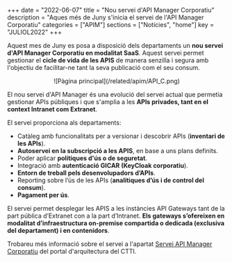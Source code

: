 +++
date        = "2022-06-07"
title       = "Nou servei d'API Manager Corporatiu"
description = "Aques més de Juny s'inicia el servei de l'API Manager Corporatiu"
categories  = ["APIM"]
sections    = ["Notícies", "home"]
key         = "JULIOL2022"
+++

Aquest mes de Juny es posa a disposició dels departaments un **nou servei d'API Manager Corporatiu en modalitat SaaS**. Aquest servei permet gestionar el **cicle de vida de les APIS** de manera senzilla i segura amb l'objectiu de facilitar-ne tant la seva publicació com el seu consum.

<CENTER>![Pàgina principal](/related/apim/API_C.png)</center>

El nou servei d'API Manager és una evolució del servei actual que permetia gestionar APIs públiques i que s'amplia a les **APIs privades, tant en el context Intranet com Extranet**.

El servei proporciona als departaments:<br>

- Catàleg amb funcionalitats per a versionar i descobrir APIs (**inventari de les APIs**).
- **Autoservei en la subscripció a les APIS**, en base a uns plans definits.
- Poder aplicar **polítiques d'ús o de seguretat**.
- Integració amb **autenticació GICAR (KeyCloak corporatiu**).
- **Entorn de treball pels desenvolupadors d’APIs**.
- Reporting sobre l’ús de les APIs (**analítiques d’ús i de control del consum**).
- **Pagament per ús**.

El servei permet desplegar les APIS a les instàncies API Gateways tant de la part pública d’Extranet con a la part d’Intranet. **Els gateways s’ofereixen en modalitat d’infraestructura on-premise compartida o dedicada (exclusiva del departament) i en contenidors**. 

Trobareu més informació sobre el servei a l'apartat [Servei API Manager Corporatiu](https://canigo.ctti.gencat.cat/apim/) del portal d'arquitectura del CTTI.
